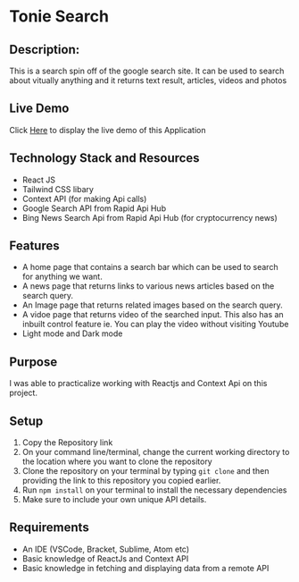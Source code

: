 # Tonie Search
## Description: 
This is a search spin off of the google search site. It can be used to search about vitually anything and it returns text result, articles, videos and photos

## Live Demo
 Click [Here](https://tonie-search.netlify.app/search) to display the live demo of this Application

## Technology Stack and Resources
* React JS
* Tailwind CSS libary
* Context API (for making Api calls)
* Google Search API from Rapid Api Hub
* Bing News Search Api from Rapid Api Hub (for cryptocurrency news)

## Features
* A home page that contains a search bar which can be used to search for anything we want.
* A news page that returns links to various news articles based on the search query.
* An Image page that returns related images based on the search query.
* A vidoe page that returns video of the searched input. This also has an inbuilt control feature ie. You can play the video without visiting Youtube
* Light mode and Dark mode 

## Purpose
I was able to practicalize working with Reactjs and Context Api on this project.

## Setup 
1. Copy the Repository link
2. On your command line/terminal, change the current working directory to the location where you want to clone the repository
3. Clone the repository on your terminal by typing ``` git clone ``` and then providing the link to this repository you copied earlier.
4. Run ``` npm install ``` on your terminal to install the necessary dependencies
5. Make sure to include your own unique API details.

## Requirements
* An IDE (VSCode, Bracket, Sublime, Atom etc)
* Basic knowledge of ReactJs and Context API
* Basic knowledge in fetching and displaying data from a remote API


